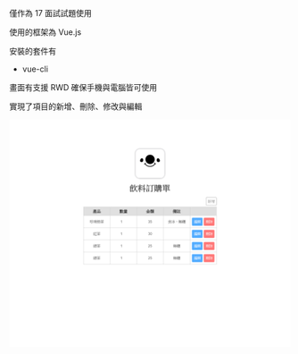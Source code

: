 僅作為 17 面試試題使用

使用的框架為 Vue.js

安裝的套件有

- vue-cli

畫面有支援 RWD 確保手機與電腦皆可使用

實現了項目的新增、刪除、修改與編輯

![image](https://github.com/paulDome/dailydrinks/blob/master/demo.png)

